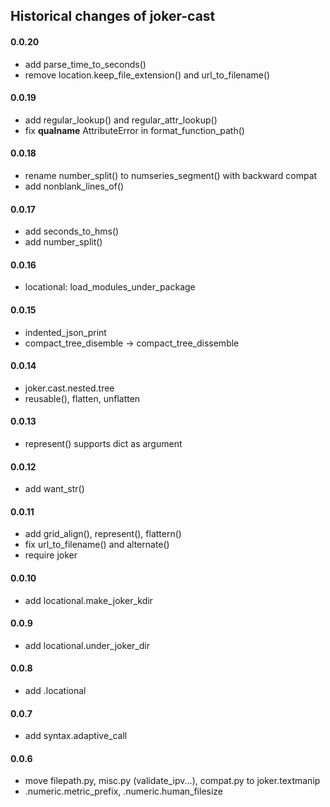 Historical changes of joker-cast
--------------------------------


#### 0.0.20
* add parse_time_to_seconds()
* remove location.keep_file_extension() and url_to_filename()


#### 0.0.19
* add regular_lookup() and regular_attr_lookup()
* fix __qualname__ AttributeError in format_function_path()

#### 0.0.18
* rename number_split() to numseries_segment() with backward compat
* add nonblank_lines_of()


#### 0.0.17
* add seconds_to_hms()
* add number_split()


#### 0.0.16
* locational: load_modules_under_package


#### 0.0.15
* indented_json_print
* compact_tree_disemble -> compact_tree_dissemble


#### 0.0.14
* joker.cast.nested.tree
* reusable(), flatten, unflatten


#### 0.0.13
* represent() supports dict as argument


#### 0.0.12
* add want_str()


#### 0.0.11
* add grid_align(), represent(), flattern()
* fix url_to_filename() and alternate()
* require joker


#### 0.0.10
* add locational.make_joker_kdir


#### 0.0.9
* add locational.under_joker_dir


#### 0.0.8
* add .locational


#### 0.0.7
* add syntax.adaptive_call


#### 0.0.6
* move filepath.py, misc.py (validate_ipv...), compat.py to joker.textmanip
* .numeric.metric_prefix, .numeric.human_filesize
